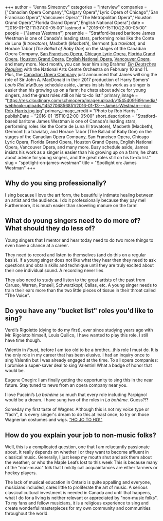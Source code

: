 +++
author = "Jenna Simeonov"
categories = "Interview"
companies = ["Canadian Opera Company","Calgary Opera","Lyric Opera of Chicago","San Francisco Opera","Vancouver Opera","The Metropolitan Opera","Houston Grand Opera","Florida Grand Opera","English National Opera"]
date = "2016-01-12T11:37:00-05:00"
lastmod = "2016-01-15T10:22:00-05:00"
people = ["James Westman"]
preamble = "Stratford-based baritone James Westman is one of Canada's leading stars, performing roles like the Conte de Luna (*Il trovatore*), Macbeth (*Macbeth*), Germont (*La traviata*), and Horace Tabor (*The Ballad of Baby Doe*) on the stages of the Canadian Opera Company, [San Francisco Opera](/scene/companies/san-francisco-opera/), [Chicago Lyric Opera](/scene/companies/chicago-lyric-opera/), [Florida Grand Opera](/scene/companies/florida-grand-opera), [Houston Grand Opera](/scene/companies/houston-grand-opera), [English National Opera](/scene/companies/english-national-opera/), [Vancouver Opera](/scene/companies/vancouver-opera/), and many more. Next month, you can hear him sing Brahms' [*Ein Deutsches Requiem*](http://nac-cna.ca/en/event/11270) with the National Arts Centre Orchestra on February 10 and 11. Plus, the [Canadian Opera Company](/scene/companies/canadian-opera-company/) just announced that James will sing the role of Sir John A. MacDonald in their 2017 production of Harry Somers' *Louis Riel*.\n\nBusy schedule aside, James insists his work as a singer is easier than his growing up on a farm; he chats about advice for young singers, and the great roles still on his to-do list."
primary_image = "https://res.cloudinary.com/schmopera/image/upload/v1545409169/media/webhook-uploads/1452706856851/2016-01-13---James-Westman---pc-Rob-Harris.jpg.jpg"
primary_image_credit = "Photo by Rob Harris."
publishDate = "2016-01-15T10:22:00-05:00"
short_description = "Stratford-based baritone James Westman is one of Canada&#039;s leading stars, performing roles like the Conte de Luna (Il trovatore), Macbeth (Macbeth), Germont (La traviata), and Horace Tabor (The Ballad of Baby Doe) on the stages of the Canadian Opera Company, San Francisco Opera, Chicago Lyric Opera, Florida Grand Opera, Houston Grand Opera, English National Opera, Vancouver Opera, and many more. Busy schedule aside, James insists his work as a singer is easier than his growing up on a farm; he chats about advice for young singers, and the great roles still on his to-do list."
slug = "spotlight-on-james-westman"
title = "Spotlight on: James Westman"
+++

## Why do you sing professionally?

I sing because I love the art form, the beautifully intimate healing between an artist and the audience. I do it professionally because they pay me! Furthermore, it is much easier than shoveling manure on the farm!

## What do young singers need to do more of? What should they do less of?

Young singers that I mentor and hear today need to do two more things to even have a chance at a career.

They need to record and listen to themselves (and do this on a regular basis). If a young singer does not like what they hear then they need to ask questions and obtain skills and technique until they are truly excited about their one individual sound. A recording never lies.

They also need to study and listen to the great artists of the past from Caruso, Warren, Ponsell, Schwarzkopf, Callas, etc. A young singer needs to train their ears more than the two little pieces of tissue in their throat called "The Voice".

## Do you have any "bucket list" roles you'd like to sing?

Verdi’s Rigoletto (dying to do my first), ever since studying years ago with Mr. Rigoletto himself, Louis Quilico, I have wanted to play this role. I still have time though.

Valentin in *Faust*, before I am too old to be a brother...this role I must do. It is the only role in my career that has been elusive. I had an inquiry once to sing Valentin but I was already engaged at the time. To all opera companies: I promise a super-saver deal to sing Valentin! What a badge of honor that would be.

Eugene Onegin: I am finally getting the opportunity to sing this in the near future. Stay tuned to news from an opera company near you.

I love Puccini’s *La bohème* so much that every role including Parpignol would be a dream. I have sung two of the roles in *La bohème*. Guess?!?

Someday my first taste of Wagner. Although this is not my voice type or "fach", it is every singer's dream to do this at least once, to try on those Wagnerian costumes and wigs. ["HO JO TO HO!"](http://store.schmopera.com/)

## How do you explain your job to non-music folks?

Well, this is a complicated question, one that I am reluctantly passionate about. It really depends on whether I or they want to become affluent in classical music. Generally, I just keep my mouth shut and ask them about the weather; or who the Maple Leafs lost to this week  This is because many of the "non-music" folk that I mildly call acquaintances are either farmers or hockey players. 

The lack of musical education in Ontario is quite appalling and everyone,  musicians included, cares little to proliferate the art of music. A serious classical cultural investment is needed in Canada and until that happens, what I do for a living is neither relevant or appreciated by "non-music folks". To my fans and fellow musicians, it is a religious experience to sing and create wonderful masterpieces for my own community and communities throughout the world.
